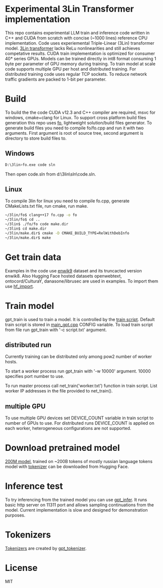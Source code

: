 ﻿
# Experimental 3Lin Transformer implementation

This repo contains experimental LLM train and inference code written in C++ and CUDA from scratch with concise (~1000 lines) reference CPU implementation. Code uses experiemental Triple-Linear (3Lin) transformer model. [3Lin transformer](doc/model.md)  lacks ReLu nonlinearities and still achieves competative results. CUDA train implementation is optimized for consumer 40* series GPUs. Models can be trained directly in int8 format consuming 1 byte per parameter of GPU memory during training. To train model at scale code supports multiple GPU per host and distributed training. For distributed training code uses regular TCP sockets. To reduce network traffic gradients are packed to 1-bit per parameter.

# Build

To build the the code CUDA v12.3 and C++ compiler are required, msvc for windows,  cmake+clang for Linux. To support cross platform build files generation this repo uses [fo](doc/fo.md), lightweight solution/build files generator. To generate build files you need to compile fo/fo.cpp and run it with two arguments. First argument is root of source tree, second argument is directory to store build files to.

## Windows

```bash
D:\3lin>fo.exe code sln
```

Then open code.sln from d:\3lin\sln\code.sln.

## Linux

To compile 3lin for linux you need to compile fo.cpp, generate CMakeLists.txt file, run cmake, run make.

```bash
~/3lin/fo$ clang++17 fo.cpp -o fo
~/3lin/fo$ cd ..
~/3lin$ ./fo/fo code make.dir
~/3lin$ cd make.dir
~/3lin/make.dir$ cmake -D CMAKE_BUILD_TYPE=RelWithDebInfo
~/3lin/make.dir$ make
```

# Get train data

Examples in the code use [enwik9](https://mattmahoney.net/dc/textdata.html) dataset and its truncacted version enwik8. Also Hugging Face hosted datasets openwebtext, ontocord/CulturaY, danasone/librusec are used in examples. To import them use [hf_import](/hf_import/import.py).

# Train model

gpt_train is used to train a model. It is controlled by the [train script](/doc/train_script.md). Default train script is stored in [main_gpt.cpp](/code/gpt/train/main_gpt.cpp) CONFIG variable. To load train script from file run gpt_train with '-c script.txt' argument. 

## distributed run

Currently training can be distributed only among pow2 number of worker hosts. 

To start a worker process run gpt_train with '-w 10000' argument. 10000 specifies port number to use.

To run master process call net_train('worker.txt') function in train script. List worker IP addresses in the file provided to net_train().

## multiple GPU

To use multiple GPU devices set DEVICE_COUNT variable in train script to number of GPUs to use. For distributed runs DEVICE_COUNT is applied on each worker, heterogeneous configurations are not supported.

# Download pretrained model

[200M model](https://huggingface.co/F0reseer/3Lin_210m/tree/main), trained on ~200B tokens of mostly russian language tokens model with [tokenizer](https://huggingface.co/F0reseer/50k_ru_tokenizer/tree/main) can be downloaded from Hugging Face.

# Inference test

To try inferencing from the trained model you can use [gpt_infer](/code/gpt/infer). It runs basic http server on 11311 port and allows sampling continuations from the model. Current implementation is slow and designed for demonstration purposes.

# Tokenizers

[Tokenizers](doc/tokenizer.md) are created by [gpt_tokenizer](/code/gpt/tokenizer).

# License

MIT
